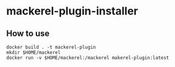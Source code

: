 # mackerel-plugin-installer

## How to use

```
docker build . -t mackerel-plugin
mkdir $HOME/mackerel
docker run -v $HOME/mackerel:/mackerel makerel-plugin:latest
```
